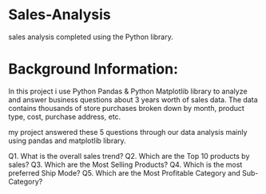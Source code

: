 # Sales-Analysis
sales analysis completed using the Python  library.
# Background Information:
 In this project i use Python Pandas & Python Matplotlib library to analyze and answer business questions about 3 years worth of sales data. The data contains thousands of store purchases broken down by month, product type, cost, purchase address, etc.

 my project answered these 5 questions through our data analysis mainly using pandas and matplotlib library.

Q1. What is the overall sales trend?
Q2. Which are the Top 10 products by sales?
Q3. Which are the Most Selling Products?
Q4. Which is the most preferred Ship Mode?
Q5. Which are the Most Profitable Category and Sub-Category?

